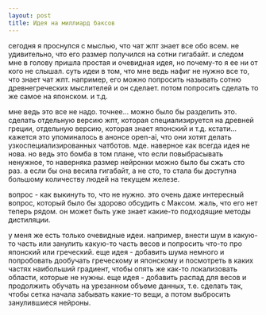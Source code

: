 ```yaml
---
layout: post
title: Идея на миллиард баксов
---
```


сегодня я проснулся с мыслью, что чат жпт знает все обо всем. не удивительно, что его размер получился на сотни гигабайт.
и следом мне в голову пришла простая и очевидная идея, но почему-то я ее ни от кого не слышал.
суть идеи в том, что мне ведь нафиг не нужно все то, что знает чат жпт. например, его можно попросить называть сотню
древнегреческих мыслителей и он сделает. потом попросить сделать то же самое на японском. и т.д.

мне ведь это все не надо. точнее... можно было бы разделить это. сделать отдельную версию жпт, которая специализируется 
на древней греции, отдельную версию, которая знает японский и т.д.
кстати... кажется это упоминалось в анонсе open-ai, что они хотят делать узкоспециализированных чатботов.
мде. наверное как всегда идея не нова.
но ведь это бомба в том плане, что если повыбрасывать ненужное, то наверняка размер нейронки можно было бы сжать сто раз.
а если бы она весила гигабайт, а не сто, то стала бы доступна большому количеству людей на текущем железе.

вопрос - как выкинуть то, что не нужно. это очень даже интересный вопрос, который было бы здорово обсудить с Максом. жаль,
что его нет теперь рядом. он может быть уже знает какие-то подходящие методы дистиляции.

у меня же есть только очевидные идеи. например, внести шум в какую-то часть или занулить какую-то часть весов и попросить
что-то про японский или греческий. еще идея - добавить шума немного и попробовать дообучать греческому и японскому и посмотреть
в каких частях наибольший градиент, чтобы опять же как-то локализовать области, которые не нужны. еще идея - добавить распад
для весов и продолжить обучать на урезанном объеме данных, т.е. сделать так, чтобы сетка начала забывать какие-то вещи, а потом
выбросить занулившиеся нейроны.
